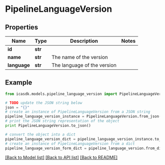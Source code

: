 # PipelineLanguageVersion


## Properties
Name | Type | Description | Notes
------------ | ------------- | ------------- | -------------
**id** | **str** |  | 
**name** | **str** | The name of the version | 
**language** | **str** | The language of the version | 

## Example

```python
from icasdk.models.pipeline_language_version import PipelineLanguageVersion

# TODO update the JSON string below
json = "{}"
# create an instance of PipelineLanguageVersion from a JSON string
pipeline_language_version_instance = PipelineLanguageVersion.from_json(json)
# print the JSON string representation of the object
print PipelineLanguageVersion.to_json()

# convert the object into a dict
pipeline_language_version_dict = pipeline_language_version_instance.to_dict()
# create an instance of PipelineLanguageVersion from a dict
pipeline_language_version_form_dict = pipeline_language_version.from_dict(pipeline_language_version_dict)
```
[[Back to Model list]](../README.md#documentation-for-models) [[Back to API list]](../README.md#documentation-for-api-endpoints) [[Back to README]](../README.md)


